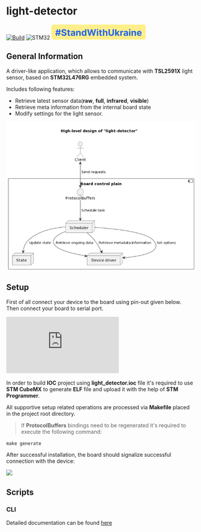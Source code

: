 # light-detector

[![Build](https://github.com/YarikRevich/light-detector/actions/workflows/build.yml/badge.svg)](https://github.com/YarikRevich/light-detector/actions/workflows/build.yml)
![STM32](https://img.shields.io/badge/stm32-blue)
[![StandWithUkraine](https://raw.githubusercontent.com/vshymanskyy/StandWithUkraine/main/badges/StandWithUkraine.svg)](https://github.com/vshymanskyy/StandWithUkraine/blob/main/docs/README.md)

## General Information

A driver-like application, which allows to communicate with **TSL2591X** light sensor, based on **STM32L476RG** embedded system.

Includes following features:
* Retrieve latest sensor data(**raw**, **full**, **infrared**, **visible**)
* Retrieve meta information from the internal board state
* Modify settings for the light sensor.

![](./Docs/Examples/high-level-design.png)

## Setup

First of all connect your device to the board using pin-out given below. Then connect your board to serial port.

![](https://www.waveshare.com/w/A6Y79bcq/Kdy80nYY.php?f=TSL25911-Arduino-WS.jpg&width=900)

In order to build **IOC** project using **light_detector.ioc** file it's required to use **STM CubeMX** to generate **ELF** file and upload it with the help of
**STM Programmer**.

All supportive setup related operations are processed via **Makefile** placed in the project root directory.

> If **ProtocolBuffers** bindings need to be regenerated it's required to execute the following command:
```shell
make generate
```

After successful installation, the board should signalize successful connection with the device:

![](./Docs/Examples/signalization.gif)

## Scripts

### CLI

Detailed documentation can be found [here](./Scripts/cli/README.md)
